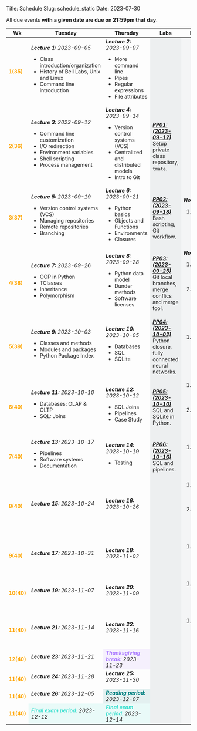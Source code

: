 Title: Schedule
Slug: schedule_static
Date: 2023-07-30
<!--
    vim: foldmethod=marker
-->



<!-- 1. remove page spanning <section> tags and corresponding tables. Make one
        continuous table -->
<!-- 2. set all font-size=100% -->
<!-- Use this command: :%s/font-size:[0-9]\+%/font-size:100%/g -->

<!-- Due events are indicated in <span style="color:tomato">red</span> in the column on the right. -->
All due events **with a given date are due on 21:59pm that day**.

<!-- Syllabus page 1 {{{2 -->
<table style="width:100%;font-size:100%">
<!-- Table config {{{3 -->
<colgroup>
<col style="width:8%">
<col style="width:27%">
<col style="width:27%">
<col style="width:18%">
<col style="width:20%">
</colgroup>

<thead>
<tr>
<th>Wk</th>
<th>Tuesday</th>
<th>Thursday</th>
<th>Labs</th>
<th>Events</th>
</tr>
</thead>

<tbody>
<!-- Week 1 {{{3 -->
<tr style="font-size:100%">
    <td><strong style="color:orange">1(35)</strong></td>
    <td><strong><em>Lecture 1:</em></strong>
        <em>2023-09-05</em>
        <br>
        <ul style="font-size:100%">
            <li>Class introduction/organization</li>
            <li>History of Bell Labs, Unix and Linux</li>
            <li>Command line introduction</li>
        </ul>
    </td>
    <td><strong><em>Lecture 2:</em></strong>
        <em>2023-09-07</em>
        <br>
        <ul style="font-size:100%">
            <li>More command line</li>
            <li>Pipes</li>
            <li>Regular expressions</li>
            <li>File attributes</li>
        </ul>
    </td>
    <td style="background-color: rgba(101, 123, 131, 0.1);">
    </td>
    <td style="background-color: rgba(101, 123, 131, 0.06);">
</tr>



<!-- Week 2 {{{3 -->
<tr style="font-size:100%">
    <td><strong style="color:orange">2(36)</strong></td>
    <td><strong><em>Lecture 3:</em></strong>
        <em>2023-09-12</em>
        <br>
        <ul style="font-size:100%">
            <li>Command line customization</li>
            <li>I/O redirection</li>
            <li>Environment variables</li>
            <li>Shell scripting</li>
            <li>Process management</li>
        </ul>
    </td>
    <td><strong><em>Lecture 4:</em></strong>
        <em>2023-09-14</em>
        <br>
        <ul style="font-size:100%">
            <li>Version control systems (VCS)</li>
            <li>Centralized and distributed models</li>
            <li>Intro to Git</li>
        </ul>
    </td>
    <td style="background-color: rgba(101, 123, 131, 0.1);">
        <strong><em></em></strong>
        <p
        style="margin-top:0;margin-bottom:0;font-size:100%">
        </p>
        <div style="margin-top:2px">
            <a href="https://code.harvard.edu/CS107/main/tree/master/lab/pp1" target="_blank">
                <strong><em>PP01: <span style="font-size:100%">(2023-09-12)</span></em></strong>
            </a>
            <p style="margin-top:0;margin-bottom:0;font-size:100%">
            Setup private class repository, <code>tmate</code>.
            </p>
        </div>
    </td>
    <td style="background-color: rgba(101, 123, 131, 0.06);">
    </td>
</tr>

<!-- Week 3  -->
<tr style="font-size:100%">
    <td><strong style="color:orange">3(37)</strong></td>
    <td><strong><em>Lecture 5:</em></strong>
        <em>2023-09-19</em>
        <br>
        <ul style="font-size:100%">
            <li>Version control systems (VCS)</li>
            <li>Managing repositories</li>
            <li>Remote repositories</li>
            <li>Branching</li>
        </ul>
    </td>
    <td><strong><em>Lecture 6:</em></strong>
        <em>2023-09-21</em>
        <br>
        <ul style="font-size:100%">
            <li>Python basics</li>
            <li>Objects and Functions</li>
            <li>Environments</li>
            <li>Closures</li>
        </ul>
    </td>
    <td style="background-color: rgba(101, 123, 131, 0.1);">
        <strong><em></em></strong>
        <p
        style="margin-top:0;margin-bottom:0;font-size:100%">
        </p>
        <div style="margin-top:2px">
            <a href="https://code.harvard.edu/CS107/main/tree/master/lab/pp2" target="_blank">
                <strong><em>PP02: <span style="font-size:100%">(2023-09-18)</span></em></strong>
            </a>
            <p style="margin-top:0;margin-bottom:0;font-size:100%">
            Bash scripting, Git workflow.
            </p>
        </div>
    </td>
    <td style="background-color: rgba(101, 123, 131, 0.06);">
        <strong><em>Note:</em></strong>
        <ol style="font-size:100%">
            <li><span style="color:yellowgreen">PP01 deadline<br>(2023-09-22)</span></li>
        </ol>
    </td>
</tr>

<!-- Week 4  -->
<tr style="font-size:100%">
    <td><strong style="color:orange">4(38)</strong></td>
    <td><strong><em>Lecture 7:</em></strong>
        <em>2023-09-26</em>
        <br>
        <ul style="font-size:100%">
            <li>OOP in Python</li>
            <li>TClasses</li>
            <li>Inheritance</li>
            <li>Polymorphism</li>
        </ul>
    </td>
    <td><strong><em>Lecture 8:</em></strong>
        <em>2023-09-28</em>
        <br>
        <ul style="font-size:100%">
            <li>Python data model</li>
            <li>Dunder methods</li>
            <li>Software licenses</li>
        </ul>
    </td>
    <td style="background-color: rgba(101, 123, 131, 0.1);">
        <strong><em></em></strong>
        <p
        style="margin-top:0;margin-bottom:0;font-size:100%">
        </p>
        <div style="margin-top:2px">
            <a href="https://code.harvard.edu/CS107/main/tree/master/lab/pp3" target="_blank">
                <strong><em>PP03: <span style="font-size:100%">(2023-09-25)</span></em></strong>
            </a>
            <p style="margin-top:0;margin-bottom:0;font-size:100%">
            Git local branches, merge conflics and merge tool.
            </p>
        </div>
    </td>
    <td style="background-color: rgba(101, 123, 131, 0.06);">
        <strong><em>Note:</em></strong>
        <p style="margin-top:0;margin-bottom:0;font-size:100%">
        </p>
        <ol style="font-size:100%">
            <li><span style="color:yellowgreen">HW1 deadline<br>(2023-09-27)</span></li>
            <li><span style="color:yellowgreen">PP02 deadline<br>(2023-09-29)</span></li>
        </ol>
    </td>
</tr>


<tr style="font-size:100%">
    <td><strong style="color:orange">5(39)</strong></td>
    <td><strong><em>Lecture 9:</em></strong>
        <em>2023-10-03</em>
        <br>
        <ul style="font-size:100%">
            <li>Classes and methods</li>
            <li>Modules and packages</li>
            <li>Python Package Index</li>
        </ul>
    </td>
    <td><strong><em>Lecture 10:</em></strong>
        <em>2023-10-05</em>
        <br>
        <ul style="font-size:100%">
            <li>Databases</li>
            <li>SQL</li>
            <li>SQLite</li>
        </ul>
    </td>
    <td style="background-color: rgba(101, 123, 131, 0.1);">
        <strong><em></em></strong>
        <p
        style="margin-top:0;margin-bottom:0;font-size:100%">
        </p>
        <div style="margin-top:2px">
            <a href="https://code.harvard.edu/CS107/main/tree/master/lab/pp4" target="_blank">
                <strong><em>PP04: <span style="font-size:100%">(2023-10-02)</span></em></strong>
            </a>
            <p style="margin-top:0;margin-bottom:0;font-size:100%">
            Python closure, fully connected neural networks.
            </p>
        </div>
    </td>
    <td style="background-color: rgba(101, 123, 131, 0.06);">
        <!--<strong><em>Note:</em></strong>-->
        <p style="margin-top:0;margin-bottom:0;font-size:100%">
        </p>
        <ol style="font-size:100%">
            <li><span style="color:yellowgreen">PP03 deadline<br>(2023-10-06)</span></li>
        </ol> 
    </td>
</tr>


<tr style="font-size:100%">
    <td><strong style="color:orange">6(40)</strong></td>
    <td><strong><em>Lecture 11:</em></strong>
        <em>2023-10-10</em>
        <br>
        <ul style="font-size:100%">
            <li>Databases: OLAP & OLTP</li>
            <li>SQL: Joins</li>
        </ul>
    </td>
    <td><strong><em>Lecture 12:</em></strong>
        <em>2023-10-12</em>
        <br>
        <ul style="font-size:100%">
            <li>SQL Joins</li>
            <li>Pipelines</li>
            <li>Case Study</li>
        </ul>
    </td>
    <td style="background-color: rgba(101, 123, 131, 0.1);">
        <strong><em></em></strong>
        <p
        style="margin-top:0;margin-bottom:0;font-size:100%">
        </p>
        <div style="margin-top:2px">
            <a href="https://code.harvard.edu/CS107/main/tree/master/lab/pp5" target="_blank">
                <strong><em>PP05: <span style="font-size:100%">(2023-10-10)</span></em></strong>
            </a>
            <p style="margin-top:0;margin-bottom:0;font-size:100%">
            SQL and SQLite in Python.
            </p>
        </div>
    </td>
    <td style="background-color: rgba(101, 123, 131, 0.06);">
        <!--<strong><em>Note:</em></strong>-->
        <p style="margin-top:0;margin-bottom:0;font-size:100%">
            <!--Handouts are typeset in <span style="color:yellowgreen">green</span>
            and deadlines in <span
            style="color:tomato">red</span>.
            All deadlines are due 11:59 pm.-->
        </p>
        <ol style="font-size:100%">
            <li><span style="color:yellowgreen">HW2 deadline<br>(2023-10-13)</span></li>
            <li><span style="color:yellowgreen">PP04 deadline<br>(2023-10-13)</span></li>
        </ol> 
    </td>
</tr>

<tr style="font-size:100%">
    <td><strong style="color:orange">7(40)</strong></td>
    <td><strong><em>Lecture 13:</em></strong>
        <em>2023-10-17</em>
        <br>
        <ul style="font-size:100%">
            <li>Pipelines</li>
            <li>Software systems</li>
            <li>Documentation</li>
        </ul>
    </td>
    <td><strong><em>Lecture 14:</em></strong>
        <em>2023-10-19</em>
        <br>
        <ul style="font-size:100%">
            <li>Testing</li>
        </ul>
    </td>
    <td style="background-color: rgba(101, 123, 131, 0.1);">
        <strong><em></em></strong>
        <p
        style="margin-top:0;margin-bottom:0;font-size:100%">
        </p>
        <div style="margin-top:2px">
            <a href="https://code.harvard.edu/CS107/main/tree/master/lab/pp6" target="_blank">
                <strong><em>PP06: <span style="font-size:100%">(2023-10-16)</span></em></strong>
            </a>
            <p style="margin-top:0;margin-bottom:0;font-size:100%">
            SQL and pipelines.
            </p>
        </div>
    </td>
    <td style="background-color: rgba(101, 123, 131, 0.06);">
        <!--<strong><em>Note:</em></strong>-->
        <p style="margin-top:0;margin-bottom:0;font-size:100%">
            <!--Handouts are typeset in <span style="color:yellowgreen">green</span>
            and deadlines in <span
            style="color:tomato">red</span>.
            All deadlines are due 11:59 pm.-->
        </p>
        <ol style="font-size:100%">
            <li><span style="color:yellowgreen">PP05 deadline<br>(2023-10-20)</span></li>
        </ol> 
    </td>
</tr>

<tr style="font-size:100%">
    <td><strong style="color:orange">8(40)</strong></td>
    <td><strong><em>Lecture 15:</em></strong>
        <em>2023-10-24</em>
        <br>
        <ul style="font-size:100%">
            <!--<li>TOPIC 1</li>-->
        </ul>
    </td>
    <td><strong><em>Lecture 16:</em></strong>
        <em>2023-10-26</em>
        <br>
        <ul style="font-size:100%">
            <!--<li>TOPIC 1</li>-->
        </ul>
    </td>
    <td style="background-color: rgba(101, 123, 131, 0.1);">
        <strong><em></em></strong>
        <p
        style="margin-top:0;margin-bottom:0;font-size:100%">
        </p>
        <!--<div style="margin-top:2px">
            <a href="https://code.harvard.edu/CS107/main/tree/master/lab/pp1" target="_blank">
                <strong><em>PP3: <span style="font-size:100%">(2023-09-25)</span></em></strong>
            </a>
            <p style="margin-top:0;margin-bottom:0;font-size:100%">
            Topics PP03
            </p>
        </div>-->
    </td>
    <td style="background-color: rgba(101, 123, 131, 0.06);">
        <!--<strong><em>Note:</em></strong>-->
        <p style="margin-top:0;margin-bottom:0;font-size:100%">
            <!--Handouts are typeset in <span style="color:yellowgreen">green</span>
            and deadlines in <span
            style="color:tomato">red</span>.
            All deadlines are due 11:59 pm.-->
        </p>
        <ol style="font-size:100%">
            <li><span style="color:yellowgreen">HW3 deadline<br>(2023-10-27)</span></li>
            <li><span style="color:yellowgreen">PP06 deadline<br>(2023-10-27)</span></li>
        </ol> 
    </td>
</tr>

<tr style="font-size:100%">
    <td><strong style="color:orange">9(40)</strong></td>
    <td><strong><em>Lecture 17:</em></strong>
        <em>2023-10-31</em>
        <br>
        <ul style="font-size:100%">
            <!--<li>TOPIC 1</li>-->
        </ul>
    </td>
    <td><strong><em>Lecture 18:</em></strong>
        <em>2023-11-02</em>
        <br>
        <ul style="font-size:100%">
            <!--<li>TOPIC 1</li>-->
        </ul>
    </td>
    <td style="background-color: rgba(101, 123, 131, 0.1);">
        <strong><em></em></strong>
        <p
        style="margin-top:0;margin-bottom:0;font-size:100%">
        </p>
        <!--<div style="margin-top:2px">
            <a href="https://code.harvard.edu/CS107/main/tree/master/lab/pp1" target="_blank">
                <strong><em>PP3: <span style="font-size:100%">(2023-09-25)</span></em></strong>
            </a>
            <p style="margin-top:0;margin-bottom:0;font-size:100%">
            Topics PP03
            </p>
        </div>-->
    </td>
    <td style="background-color: rgba(101, 123, 131, 0.06);">
        <!--<strong><em>Note:</em></strong>-->
        <p style="margin-top:0;margin-bottom:0;font-size:100%">
            <!--Handouts are typeset in <span style="color:yellowgreen">green</span>
            and deadlines in <span
            style="color:tomato">red</span>.
            All deadlines are due 11:59 pm.-->
        </p>
        <ol style="font-size:100%">
            <li><span style="color:yellowgreen">PP07 deadline<br>(2023-11-03)</span></li>
        </ol> 
    </td>
</tr>

<tr style="font-size:100%">
    <td><strong style="color:orange">10(40)</strong></td>
    <td><strong><em>Lecture 19:</em></strong>
        <em>2023-11-07</em>
        <br>
        <ul style="font-size:100%">
            <!--<li>TOPIC 1</li>-->
        </ul>
    </td>
    <td><strong><em>Lecture 20:</em></strong>
        <em>2023-11-09</em>
        <br>
        <ul style="font-size:100%">
            <!--<li>TOPIC 1</li>-->
        </ul>
    </td>
    <td style="background-color: rgba(101, 123, 131, 0.1);">
        <strong><em></em></strong>
        <p
        style="margin-top:0;margin-bottom:0;font-size:100%">
        </p>
        <!--<div style="margin-top:2px">
            <a href="https://code.harvard.edu/CS107/main/tree/master/lab/pp1" target="_blank">
                <strong><em>PP3: <span style="font-size:100%">(2023-09-25)</span></em></strong>
            </a>
            <p style="margin-top:0;margin-bottom:0;font-size:100%">
            Topics PP03
            </p>
        </div>-->
    </td>
    <td style="background-color: rgba(101, 123, 131, 0.06);">
        <!--<strong><em>Note:</em></strong>-->
        <p style="margin-top:0;margin-bottom:0;font-size:100%">
            <!--Handouts are typeset in <span style="color:yellowgreen">green</span>
            and deadlines in <span
            style="color:tomato">red</span>.
            All deadlines are due 11:59 pm.-->
        </p>
        <ol style="font-size:100%">
            <li><span style="color:yellowgreen">PP08 deadline<br>(2023-11-10)</span></li>
        </ol> 
    </td>
</tr>


<tr style="font-size:100%">
    <td><strong style="color:orange">11(40)</strong></td>
    <td><strong><em>Lecture 21:</em></strong>
        <em>2023-11-14</em>
        <br>
        <ul style="font-size:100%">
            <!--<li>TOPIC 1</li>-->
        </ul>
    </td>
    <td><strong><em>Lecture 22:</em></strong>
        <em>2023-11-16</em>
        <br>
        <ul style="font-size:100%">
            <!--<li>TOPIC 1</li>-->
        </ul>
    </td>
    <td style="background-color: rgba(101, 123, 131, 0.1);">
        <strong><em></em></strong>
        <p
        style="margin-top:0;margin-bottom:0;font-size:100%">
        </p>
        <!--<div style="margin-top:2px">
            <a href="https://code.harvard.edu/CS107/main/tree/master/lab/pp1" target="_blank">
                <strong><em>PP3: <span style="font-size:100%">(2023-09-25)</span></em></strong>
            </a>
            <p style="margin-top:0;margin-bottom:0;font-size:100%">
            Topics PP03
            </p>
        </div>-->
    </td>
    <td style="background-color: rgba(101, 123, 131, 0.06);">
        <!--<strong><em>Note:</em></strong>-->
        <p style="margin-top:0;margin-bottom:0;font-size:100%">
            <!--Handouts are typeset in <span style="color:yellowgreen">green</span>
            and deadlines in <span
            style="color:tomato">red</span>.
            All deadlines are due 11:59 pm.-->
        </p>
        <ol style="font-size:100%">
            <li><span style="color:yellowgreen">PP09 deadline<br>(2023-11-17)</span></li>
        </ol> 
    </td>
</tr>

<tr style="font-size:100%">
    <td><strong style="color:orange">12(40)</strong></td>
    <td><strong><em>Lecture 23:</em></strong>
        <em>2023-11-21</em>
        <br>
        <ul style="font-size:100%">
            <!--<li>TOPIC 1</li>-->
        </ul>
    </td>
    <td style="background-color: rgba(174, 129, 255, 0.1);">
        <strong style="color:rgba(174, 129, 255,1)">
            <em>Thanksgiving break:</em>
        </strong>
        <em>2023-11-23</em>
    </td>
    <td style="background-color: rgba(101, 123, 131, 0.1);">
        <strong><em></em></strong>
        <p
        style="margin-top:0;margin-bottom:0;font-size:100%">
        </p>
        <!--<div style="margin-top:2px">
            <a href="https://code.harvard.edu/CS107/main/tree/master/lab/pp1" target="_blank">
                <strong><em>PP3: <span style="font-size:100%">(2023-09-25)</span></em></strong>
            </a>
            <p style="margin-top:0;margin-bottom:0;font-size:100%">
            Topics PP03
            </p>
        </div>-->
    </td>
    <td style="background-color: rgba(101, 123, 131, 0.06);">
        <!--<strong><em>Note:</em></strong>-->
        <p style="margin-top:0;margin-bottom:0;font-size:100%">
            <!--Handouts are typeset in <span style="color:yellowgreen">green</span>
            and deadlines in <span
            style="color:tomato">red</span>.
            All deadlines are due 11:59 pm.-->
        </p>
        <ol style="font-size:100%">
            <!--<li><span style="color:yellowgreen">HW1 deadline<br>(2023-09-27)</span></li>-->
        </ol> 
    </td>
</tr>


<tr style="font-size:100%">
    <td><strong style="color:orange">11(40)</strong></td>
    <td><strong><em>Lecture 24:</em></strong>
        <em>2023-11-28</em>
        <br>
        <ul style="font-size:100%">
            <!--<li>TOPIC 1</li>-->
        </ul>
    </td>
    <td><strong><em>Lecture 25:</em></strong>
        <em>2023-11-30</em>
        <br>
        <ul style="font-size:100%">
            <!--<li>TOPIC 1</li>-->
        </ul>
    </td>
    <td style="background-color: rgba(101, 123, 131, 0.1);">
        <strong><em></em></strong>
        <p
        style="margin-top:0;margin-bottom:0;font-size:100%">
        </p>
        <!--<div style="margin-top:2px">
            <a href="https://code.harvard.edu/CS107/main/tree/master/lab/pp1" target="_blank">
                <strong><em>PP3: <span style="font-size:100%">(2023-09-25)</span></em></strong>
            </a>
            <p style="margin-top:0;margin-bottom:0;font-size:100%">
            Topics PP03
            </p>
        </div>-->
    </td>
    <td style="background-color: rgba(101, 123, 131, 0.06);">
        <!--<strong><em>Note:</em></strong>-->
        <p style="margin-top:0;margin-bottom:0;font-size:100%">
            <!--Handouts are typeset in <span style="color:yellowgreen">green</span>
            and deadlines in <span
            style="color:tomato">red</span>.
            All deadlines are due 11:59 pm.-->
        </p>
        <ol style="font-size:100%">
            <!--<li><span style="color:yellowgreen">HW1 deadline<br>(2023-09-27)</span></li>-->
        </ol> 
    </td>
</tr>

<tr style="font-size:100%">
    <td><strong style="color:orange">11(40)</strong></td>
    <td><strong><em>Lecture 26:</em></strong>
        <em>2023-12-05</em>
        <br>
        <ul style="font-size:100%">
            <!--<li>TOPIC 1</li>-->
        </ul>
    </td>
    <td style="background-color: rgba(0, 128, 128, 0.1);">
        <strong style="color:teal">
            <em>Reading period:</em>
        </strong> 
            <em>2023-12-07</em>
    </td>
    <td style="background-color: rgba(101, 123, 131, 0.1);">
        <strong><em></em></strong>
        <p
        style="margin-top:0;margin-bottom:0;font-size:100%">
        </p>
        <!--<div style="margin-top:2px">
            <a href="https://code.harvard.edu/CS107/main/tree/master/lab/pp1" target="_blank">
                <strong><em>PP3: <span style="font-size:100%">(2023-09-25)</span></em></strong>
            </a>
            <p style="margin-top:0;margin-bottom:0;font-size:100%">
            Topics PP03
            </p>
        </div>-->
    </td>
    <td style="background-color: rgba(101, 123, 131, 0.06);">
        <!--<strong><em>Note:</em></strong>-->
        <p style="margin-top:0;margin-bottom:0;font-size:100%">
            <!--Handouts are typeset in <span style="color:yellowgreen">green</span>
            and deadlines in <span
            style="color:tomato">red</span>.
            All deadlines are due 11:59 pm.-->
        </p>
        <ol style="font-size:100%">
            <!--<li><span style="color:yellowgreen">HW1 deadline<br>(2023-09-27)</span></li>-->
        </ol> 
    </td>
</tr>

<tr style="font-size:100%">
    <td><strong style="color:orange">11(40)</strong></td>
    <td style="background-color: rgba(64, 224, 208, 0.1);">
        <strong style="color:turquoise">
            <em>Final exam period:</em>
        </strong>
        <em>2023-12-12</em>
    </td>
    <td style="background-color: rgba(64, 224, 208, 0.1);">
        <strong style="color:turquoise">
            <em>Final exam period:</em>
        </strong>
        <em>2023-12-14</em>
    </td>
    <td style="background-color: rgba(101, 123, 131, 0.1);">
        <strong><em></em></strong>
        <p
        style="margin-top:0;margin-bottom:0;font-size:100%">
        </p>
        <!--<div style="margin-top:2px">
            <a href="https://code.harvard.edu/CS107/main/tree/master/lab/pp1" target="_blank">
                <strong><em>PP3: <span style="font-size:100%">(2023-09-25)</span></em></strong>
            </a>
            <p style="margin-top:0;margin-bottom:0;font-size:100%">
            Topics PP03
            </p>
        </div>-->
    </td>
    <td style="background-color: rgba(101, 123, 131, 0.06);">
        <!--<strong><em>Note:</em></strong>-->
        <p style="margin-top:0;margin-bottom:0;font-size:100%">
            <!--Handouts are typeset in <span style="color:yellowgreen">green</span>
            and deadlines in <span
            style="color:tomato">red</span>.
            All deadlines are due 11:59 pm.-->
        </p>
        <ol style="font-size:100%">
            <!--<li><span style="color:yellowgreen">HW1 deadline<br>(2023-09-27)</span></li>-->
        </ol> 
    </td>
</tr>

</tbody>
</table>

